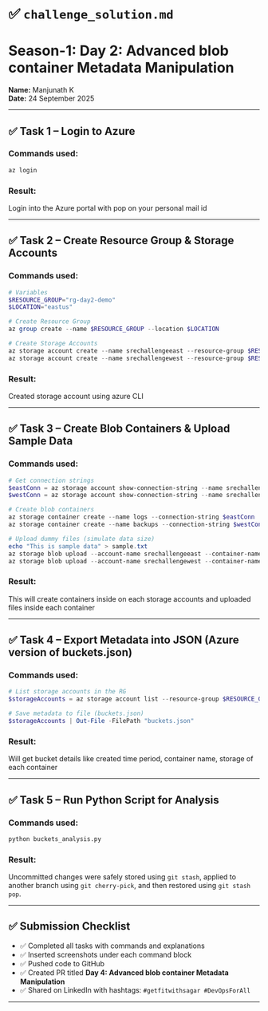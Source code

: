 # ✅ `challenge_solution.md` 

# Season-1: Day 2: Advanced blob container Metadata Manipulation

**Name:** Manjunath K  
**Date:** 24 September 2025  

---

## ✅ Task 1 – Login to Azure

### Commands used:
```Powershell
az login
```

### Result:
Login into the Azure portal with pop on your personal mail id

---

## ✅ Task 2 – Create Resource Group & Storage Accounts

### Commands used:
```Powershell
# Variables
$RESOURCE_GROUP="rg-day2-demo"
$LOCATION="eastus"

# Create Resource Group
az group create --name $RESOURCE_GROUP --location $LOCATION

# Create Storage Accounts
az storage account create --name srechallengeeast --resource-group $RESOURCE_GROUP --location eastus --sku Standard_LRS
az storage account create --name srechallengewest --resource-group $RESOURCE_GROUP --location westus --sku Standard_LRS

```

### Result:
Created storage account using azure CLI

---

## ✅ Task 3 – Create Blob Containers & Upload Sample Data

### Commands used:
```Powershell
# Get connection strings
$eastConn = az storage account show-connection-string --name srechallengeeast --resource-group $RESOURCE_GROUP -o tsv
$westConn = az storage account show-connection-string --name srechallengewest --resource-group $RESOURCE_GROUP -o tsv

# Create blob containers
az storage container create --name logs --connection-string $eastConn
az storage container create --name backups --connection-string $westConn

# Upload dummy files (simulate data size)
echo "This is sample data" > sample.txt
az storage blob upload --account-name srechallengeeast --container-name logs --file sample.txt --name sample1.txt
az storage blob upload --account-name srechallengewest --container-name backups --file sample.txt --name sample2.txt

```


### Result:
This will create containers inside on each storage accounts and uploaded files inside each container

---

## ✅ Task 4 – Export Metadata into JSON (Azure version of buckets.json)

### Commands used:
```Powershell
# List storage accounts in the RG
$storageAccounts = az storage account list --resource-group $RESOURCE_GROUP --query '[].{name:name, location:primaryLocation, resourceGroup:resourceGroup}' -o json

# Save metadata to file (buckets.json)
$storageAccounts | Out-File -FilePath "buckets.json"

```

### Result:
Will get bucket details like created time period, container name, storage of each container

---

## ✅ Task 5 – Run Python Script for Analysis

### Commands used:
```bash
python buckets_analysis.py
```

### Result:
Uncommitted changes were safely stored using `git stash`, applied to another branch using `git cherry-pick`, and then restored using `git stash pop`.

---

## ✅ Submission Checklist

- ✅ Completed all tasks with commands and explanations
- ✅ Inserted screenshots under each command block
- ✅ Pushed code to GitHub
- ✅ Created PR titled **Day 4: Advanced blob container Metadata Manipulation**
- ✅ Shared on LinkedIn with hashtags: `#getfitwithsagar #DevOpsForAll`

---